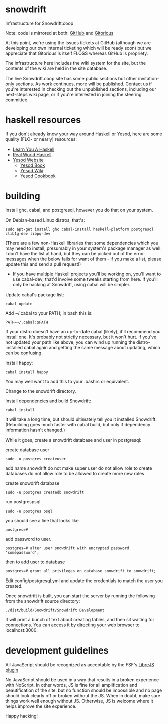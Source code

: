 snowdrift
=========

Infrastructure for Snowdrift.coop

Note: code is mirrored at both:
[GitHub](https://github.com/dlthomas/snowdrift)
and
[Gitorious](https://gitorious.org/snowdrift/snowdrift)

At this point, we're using the Issues tickets at GitHub (although we are developing our own internal ticketing which will be ready soon)
but we appreciate that Gitorious is itself FLOSS whereas GitHub is propriety.

The infrastructure here includes the wiki system for the site,
but the contents of the wiki are held in the site database.

The live Snowdrift.coop site has some public sections but other invitation-only sections. As work continues, more will be published.
Contact us if you're interested in checking out the unpublished sections, including our next-steps wiki page, or if you're interested in joining the steering committee.


haskell resources
=================

If you don't already know your way around Haskell or Yesod, here are some quality (FLO- or nearly) resources:

* [Learn You A Haskell](http://learnyouahaskell.com/)
* [Real World Haskell](http://book.realworldhaskell.org/)
* [Yesod Website](http://www.yesodweb.com/)
    * [Yesod Book](http://www.yesodweb.com/book)
    * [Yesod Wiki](https://github.com/yesodweb/yesod/wiki)
    * [Yesod Cookbook](https://github.com/yesodweb/yesod/wiki/Cookbook)


building
========

Install ghc, cabal, and postgresql, however you do that on your system.

On Debian-based Linux distros, that's:

    sudo apt-get install ghc cabal-install haskell-platform postgresql zlib1g-dev libpq-dev


(There are a few non-Haskell libraries that some dependencies which you may
need to install, presumably in your system's package manager as well.
I don't have the list at hand, but they can be picked out of the error
messages when the below fails for want of them - if you make a list,
please update this and send a pull request!)

* If you have multiple Haskell projects you'll be working on, you'll
    want to use cabal-dev; that'd involve some tweaks starting from here.
    If you'll only be hacking at Snowdrift, using cabal will be simpler.


Update cabal's package list:

    cabal update


Add ~/.cabal to your PATH; in bash this is:

    PATH=~/.cabal:$PATH


If your distro doesn't have an up-to-date cabal (likely), it'll recommend
you install one. It's probably not strictly necessary, but it won't hurt.
If you've not updated your path like above, you can wind up running the
distro-installed cabal again and getting the same message about updating,
which can be confusing.


Install happy:

    cabal install happy

You may well want to add this to your .bashrc or equivalent.


Change to the snowdrift directory.

Install dependencies and build Snowdrift:

    cabal install

It will take a long time, but should ultimately tell you it installed Snowdrift.
(Rebuilding goes much faster with cabal build, but only if dependency information hasn't changed.)

While it goes, create a snowdrift database and user in postgresql:

create database user

	sudo -u postgres createuser

add name snowdrift
do not make super user
do not allow role to create databases
do not allow role to be allowed to create more new roles

create snowdrift database

	sudo -u postgres createdb snowdrift

run postgrespsql

	sudo -u postgres psql

you should see a line that looks like

	postgres=# 

add password to user. 

	postgres=# alter user snowdrift with encrypted password 'somepassword';

then to add user to database

	postgres=# grant all privileges on database snowdrift to snowdrift;

Edit config/postgresql.yml and update the credentials to match the user you created.

Once snowdrift is built, you can start the server by running the following from the snowdrift source directory:

    ./dist/build/Snowdrift/Snowdrift Development

It will print a bunch of text about creating tables, and then sit waiting for connections.  You can access it by directing your web browser to localhost:3000.



development guidelines
======================

All JavaScript should be recognized as acceptable by the FSF's [LibreJS plugin](https://www.gnu.org/software/librejs/)

No JavaScript should be used in a way that results in a broken experience with NoScript.
In other words, JS is fine for all amplification and beautification of the site, but no function should be impossible and no page should look clearly off or broken without the JS.
When in doubt, make sure things work well enough without JS. Otherwise, JS is welcome where it helps improve the site experience.

Happy hacking!
